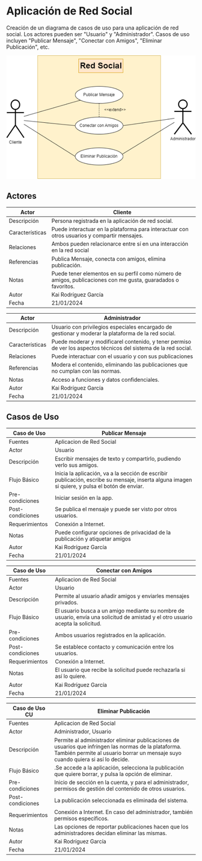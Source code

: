 # Aplicación de Red Social

Creación de un diagrama de casos de uso para una aplicación de red social. Los actores pueden ser "Usuario" y "Administrador". Casos de uso incluyen "Publicar Mensaje", "Conectar con Amigos", "Eliminar Publicación", etc.

<img src="Diagramasintitulo.drawio.png">

## Actores

| Actor  | Cliente  |
|---|---|
| Descripción  | Persona registrada en la aplicación de red social.   |
| Características  | Puede interactuar en la plataforma para interactuar con otros usuarios y compartir mensajes.  |
| Relaciones  | Ambos pueden relacionarce entre sí en una interacción en la red social  |
| Referencias  | Publica Mensaje, conecta con amigos, elimina publicación. |
| Notas  | Puede tener elementos en su perfil como número de amigos, publicaciones con me gusta, guaradados o favoritos.  |
| Autor | Kai Rodríguez García |
| Fecha | 21/01/2024 |

| Actor  | Administrador  |
|---|---|
| Descripción  | Usuario con privilegios especiales encargado de gestionar y moderar la plataforma de la red social. |
| Características  | Puede moderar y modificarel contenido, y tener permiso de ver los aspectos técnicos del sistema de la red social. |
| Relaciones  | Puede interactuar con el usuario y con sus publicaciones |
| Referencias  | Modera el contenido, eliminando las publicaciones que no cumplan con las normas. |
| Notas  | Acceso a funciones y datos confidenciales. |
| Autor | Kai Rodríguez García |
| Fecha | 21/01/2024 |

## Casos de Uso

| Caso de Uso | Publicar Mensaje  |
|---|---|
| Fuentes  | Aplicacion de Red Social  |
| Actor  | Usuario  |
| Descripción  | Escribir mensajes de texto y compartirlo, pudiendo verlo sus amigos. |
| Flujo Básico  | Inicia la aplicación, va a la sección de escribir publicación, escribe su mensaje, inserta alguna imagen si quiere, y pulsa el botón de enviar. |
| Pre-condiciones  | Iniciar sesión en la app. |
| Post-condiciones  | Se publica el mensaje y puede ser visto por otros usuarios. |
| Requerimientos  | Conexión a Internet. |
| Notas  | Puede configurar opciones de privacidad de la publicación y atiquetar amigos|
| Autor | Kai Rodríguez García |
| Fecha | 21/01/2024 |

| Caso de Uso   | Conectar con Amigos  |
|---|---|
| Fuentes  | Aplicacion de Red Social  |
| Actor  | Usuario  |
| Descripción  | Permite al usuario añadir amigos y enviarles mensajes privados. |
| Flujo Básico  | El usuario busca a un amigo mediante su nombre de usuario, envía una solicitud de amistad  y el otro usuario acepta la solicitud. |
| Pre-condiciones  | Ambos usuarios registrados en la aplicación. |
| Post-condiciones  | Se establece contacto y comunicación entre los usuarios. |
| Requerimientos  | Conexión a Internet. |
| Notas  | El usuario que recibe la solicitud puede rechazarla si así lo quiere. |
| Autor | Kai Rodríguez García |
| Fecha | 21/01/2024 |

| Caso de Uso CU    | Eliminar Publicación  |
|---|---|
| Fuentes  | Aplicacion de Red Social  |
| Actor  | Administrador, Usuario |
| Descripción  | Permite al administrador eliminar publicaciones de usuarios que infringen las normas de la plataforma. También permite al usuario borrar un mensaje suyo cuando quiera si así lo decide. |
| Flujo Básico  |.Se accede a la aplicación, selecciona la publicación que quiere borrar, y pulsa la opción de eliminar. |
| Pre-condiciones  | Inicio de sección en la cuenta, y para el administrador, permisos de gestión del contenido de otros usuarios. |
| Post-condiciones  | La publicación seleccionada es eliminada del sistema. |
| Requerimientos  | Conexión a Internet. En caso del administrador, también permisos específicos. |
| Notas  | Las opciones de reportar publicaciones hacen que los administradores decidan eliminar las mismas. |
| Autor | Kai Rodríguez García |
| Fecha | 21/01/2024 |
